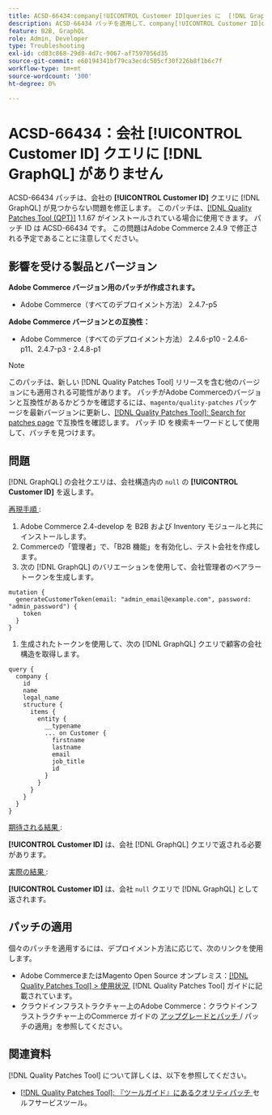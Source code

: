 ```yaml
---
title: ACSD-66434:company[!UICONTROL Customer ID]queries に  [!DNL GraphQL]  がありません
description: ACSD-66434 パッチを適用して、company[!UICONTROL Customer ID]queries に  [!DNL GraphQL]  が見つからないAdobe Commerceの問題を修正します。
feature: B2B, GraphQL
role: Admin, Developer
type: Troubleshooting
exl-id: cd83c868-29d8-4d7c-9067-af7597056d35
source-git-commit: e60194341bf79ca3ecdc505cf30f226b8f1b6c7f
workflow-type: tm+mt
source-wordcount: '300'
ht-degree: 0%

---
```


# ACSD-66434：会社 [!UICONTROL Customer ID] クエリに [!DNL GraphQL] がありません

ACSD-66434 パッチは、会社の **[!UICONTROL Customer ID]** クエリに [!DNL GraphQL] が見つからない問題を修正します。 このパッチは、[[!DNL Quality Patches Tool (QPT)]](/help/tools/quality-patches-tool/quality-patches-tool-to-self-serve-quality-patches.md) 1.1.67 がインストールされている場合に使用できます。 パッチ ID は ACSD-66434 です。 この問題はAdobe Commerce 2.4.9 で修正される予定であることに注意してください。

## 影響を受ける製品とバージョン

**Adobe Commerce バージョン用のパッチが作成されます。**

* Adobe Commerce（すべてのデプロイメント方法） 2.4.7-p5

**Adobe Commerce バージョンとの互換性：**

* Adobe Commerce（すべてのデプロイメント方法） 2.4.6-p10 - 2.4.6-p11、2.4.7-p3 - 2.4.8-p1

>[!NOTE]
>
>このパッチは、新しい [!DNL Quality Patches Tool] リリースを含む他のバージョンにも適用される可能性があります。 パッチがAdobe Commerceのバージョンと互換性があるかどうかを確認するには、`magento/quality-patches` パッケージを最新バージョンに更新し、[[!DNL Quality Patches Tool]: Search for patches page](https://experienceleague.adobe.com/tools/commerce-quality-patches/index.html?lang=ja) で互換性を確認します。 パッチ ID を検索キーワードとして使用して、パッチを見つけます。

## 問題

[!DNL GraphQL] の会社クエリは、会社構造内の `null` の **[!UICONTROL Customer ID]** を返します。

<u> 再現手順 </u>:

1. Adobe Commerce 2.4-develop を B2B および Inventory モジュールと共にインストールします。
1. Commerceの「管理者」で、「B2B 機能」を有効化し、テスト会社を作成します。
1. 次の [!DNL GraphQL] のバリエーションを使用して、会社管理者のベアラートークンを生成します。

```
mutation {
  generateCustomerToken(email: "admin_email@example.com", password: "admin_password") {
    token
  }
}
```

1. 生成されたトークンを使用して、次の [!DNL GraphQL] クエリで顧客の会社構造を取得します。

```
query {
  company {
    id
    name
    legal_name
    structure {
      items {
        entity {
          __typename
          ... on Customer {
            firstname
            lastname
            email
            job_title
            id
          }
        }
      }
    }
  }
}
```

<u> 期待される結果 </u>:

**[!UICONTROL Customer ID]** は、会社 [!DNL GraphQL] クエリで返される必要があります。

<u> 実際の結果 </u>:

**[!UICONTROL Customer ID]** は、会社 `null` クエリで [!DNL GraphQL] として返されます。

## パッチの適用

個々のパッチを適用するには、デプロイメント方法に応じて、次のリンクを使用します。

* Adobe CommerceまたはMagento Open Source オンプレミス：[[!DNL Quality Patches Tool] > 使用状況 &#x200B;](/help/tools/quality-patches-tool/usage.md) [!DNL Quality Patches Tool] ガイドに記載されています。
* クラウドインフラストラクチャー上のAdobe Commerce：クラウドインフラストラクチャー上のCommerce ガイドの [&#x200B; アップグレードとパッチ &#x200B;](https://experienceleague.adobe.com/docs/commerce-cloud-service/user-guide/develop/upgrade/apply-patches.html?lang=ja)/ パッチの適用」を参照してください。

## 関連資料

[!DNL Quality Patches Tool] について詳しくは、以下を参照してください。

* [[!DNL Quality Patches Tool]: 『ツールガイド』にあるクオリティパッチ &#x200B;](/help/tools/quality-patches-tool/quality-patches-tool-to-self-serve-quality-patches.md) セルフサービスツール。
